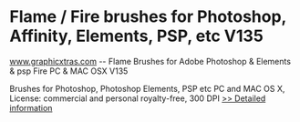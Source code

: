 # Flame / Fire brushes for Photoshop, Affinity, Elements, PSP, etc V135
www.graphicxtras.com -- Flame Brushes for Adobe Photoshop & Elements & psp Fire PC & MAC OSX V135

Brushes for Photoshop, Photoshop Elements, PSP etc PC and MAC OS X, License: commercial and personal royalty-free, 300 DPI
[>> Detailed information](https://secure.shareit.com/shareit/product.html?productid=300469314&affiliateid=200057808)
